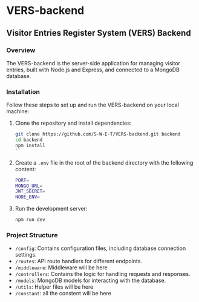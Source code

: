 # VERS-backend

## Visitor Entries Register System (VERS) Backend

### Overview

The VERS-backend is the server-side application for managing visitor entries, built with Node.js and Express, and connected to a MongoDB database.

### Installation

Follow these steps to set up and run the VERS-backend on your local machine:

1. Clone the repository and install dependencies:

   ```bash
   git clone https://github.com/S-W-E-T/VERS-backend.git backend
   cd backend
   npm install
   ``

   ```

2. Create a `.env` file in the root of the backend directory with the following content:

   ```bash
   PORT=
   MONGO_URL=
   JWT_SECRET=
   NODE_ENV=
   ```

3. Run the development server:

   ```bash
   npm run dev
   ```

### Project Structure

- `/config`: Contains configuration files, including database connection settings.
- `/routes`: API route handlers for different endpoints.
- `/middleware`: Middleware will be here
- `/controllers`: Contains the logic for handling requests and responses.
- `/models`: MongoDB models for interacting with the database.
- `/utils`: Helper files will be here
- `/constant`: all the constent will be here
